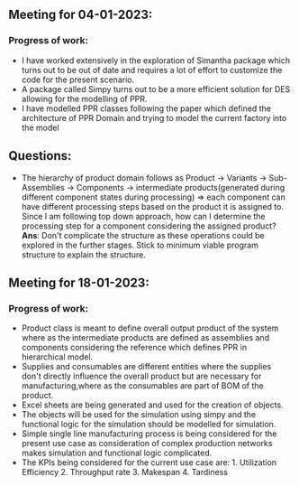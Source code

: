 ## Meeting for 04-01-2023:
### Progress of work:
- I have worked extensively in the exploration of Simantha package which turns out to be out of date and requires a lot of effort to customize the code for the present scenario.
- A package called Simpy turns out to be a more efficient solution for DES allowing for the modelling of PPR.
- I have modelled PPR classes following the paper which defined the architecture of PPR Domain and trying to model the current factory into the model
## Questions:
- The hierarchy of product domain follows as Product -> Variants -> Sub-Assemblies -> Components -> intermediate products(generated during different component states during processing) => each component can have different processing steps based on the product it is assigned to. Since I am following top down approach, how can I determine the processing step for a component considering the assigned product?
**Ans**: Don't complicate the structure as these operations could be explored in the further stages. Stick to minimum viable program structure to explain the structure.

## Meeting for 18-01-2023:
### Progress of work:
- Product class is meant to define overall output product of the system where as the intermediate products are defined as assemblies and components considering the reference which defines PPR in hierarchical model.
- Supplies and consumables are different entities where the supplies don't directly influence the overall product but are necessary for manufacturing,where as the consumables are part of BOM of the product. 
- Excel sheets are being generated and used for the creation of objects.
- The objects will be used for the simulation using simpy and the functional logic for the simulation should be modelled for simulation.
- Simple single line manufacturing process is being considered for the present use case as consideration of complex production networks makes simulation and functional logic complicated.
- The KPIs being considered for the current use case are: 
                    1. Utilization Efficiency
                    2. Throughput rate
                    3. Makespan
                    4. Tardiness
                    
                     